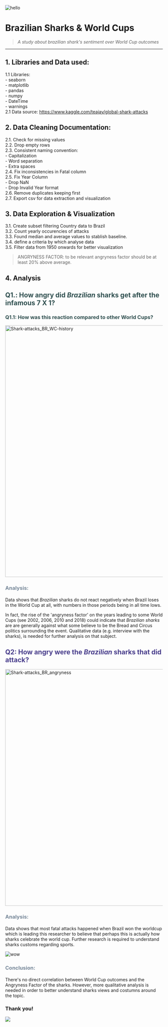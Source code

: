 
![hello](https://user-images.githubusercontent.com/32434139/215419654-e8d047aa-1ee7-4845-ad4c-fcda0972101b.gif)

# Brazilian Sharks & World Cups
> _A study about brazilian shark's sentiment over World Cup outcomes_
----

## 1. Libraries and Data used:
1.1 Libraries: <br>
    - seaborn <br>
    - matplotlib <br>
    - pandas <br>
    - numpy <br>
    - DateTime <br>
    - warnings <br>
2.1 Data source: https://www.kaggle.com/teajay/global-shark-attacks
    

## 2. Data Cleaning Documentation: 
2.1. Check for missing values <br>
2.2. Drop empty rows <br>
2.3. Consistent naming convention: <br>
    - Capitalization <br>
    - Word separation <br>
    - Extra spaces <br>
2.4. Fix inconsistencies in Fatal column <br>
2.5. Fix Year Column <br>
    - Drop NaN <br>
    - Drop Invalid Year format <br>
2.6. Remove duplicates keeping first  <br>
2.7. Export csv for data extraction and visualization

## 3. Data Exploration & Visualization
3.1. Create subset filtering Country data to Brazil <br>
3.2. Count yearly occurencies of attacks <br>
3.3. Found median and average values to stablish baseline. <br>
3.4. define a criteria by which analyse data <br>
3.5. Filter data from 1950 onwards for better visualization <br>
> ANGRYNESS FACTOR: to be relevant angryness factor should be at least 20% above average. <br>


## 4. Analysis

## <span style="color:darkslategrey">Q1.: How angry did _Brazilian_ sharks get after the infamous 7 X 1? </span>


### <span style="color:darkslategrey"> Q1.1: How was this reaction compared to other World Cups? </span>

<img width="803" alt="Shark-attacks_BR_WC-history" src="https://user-images.githubusercontent.com/32434139/215419969-23c9c1f9-b973-40b1-9297-eef49dac37f4.png">


### <span style="color:lightslategrey; line-height:1.5em"> **Analysis:** </span>

Data shows that _Brazilian_ sharks do not react negatively when Brazil loses in the World Cup at all, with numbers in those periods being in all time lows. 

In fact, the rise of the 'angryness factor' on the years leading to some World Cups (see 2002, 2006, 2010 and 2018) could indicate that _Brazilian_ _sharks_ are are generally against what some believe to be the Bread and Circus politics surrounding the event. Qualitative data (e.g. interview with the sharks), is needed for further analysis on that subject. 


## <span style="color:darkslateblue"> Q2: How angry were the _Brazilian_ sharks that did attack? </span>

<img width="755" alt="Shark-attacks_BR_angryness" src="https://user-images.githubusercontent.com/32434139/215419878-77e69851-ae71-48dd-ab53-ee1463d80820.png">


### <span style="color:lightslategrey; line-height:1.5em"> **Analysis:** </span>

Data shows that most fatal attacks happened when Brazil won the worldcup which is leading this researcher to believe that perhaps this is actually how sharks celebrate the world cup. Further research is required to understand sharks customs regarding sports. 


![wow](https://user-images.githubusercontent.com/32434139/215419740-5eff78f2-09fd-4ec8-82a7-64a3bbd8f0f6.gif)

### <span style="color:lightslategrey; line-height:1.5em"> **Conclusion:** </span> 
There's no direct correlation between World Cup outcomes and the Angryness Factor of the sharks. However, more qualitative analysis is needed in order to better understand sharks views and costumns around the topic. 

### Thank you!

![](https://giphy.com/gifs/dazn-usa-dance-shark-sharks-d2eOvdra51vj49P59V)
